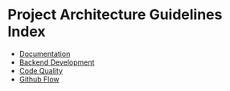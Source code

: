 # Project Architecture Guidelines Index

- [Documentation](https://raw.githubusercontent.com/arbisoft/architecture-guidelines/master/documentation.md)
- [Backend Development](https://raw.githubusercontent.com/arbisoft/architecture-guidelines/master/backend_development.md)
- [Code Quality](https://raw.githubusercontent.com/arbisoft/architecture-guidelines/master/code_quality.md)
- [Github Flow](https://raw.githubusercontent.com/arbisoft/architecture-guidelines/master/github_flow.md)
